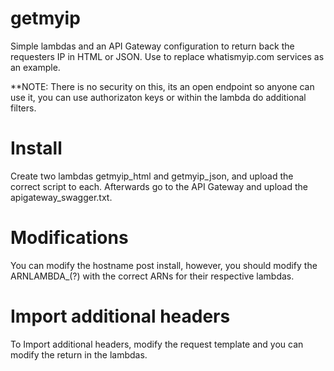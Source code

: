 # getmyip
Simple lambdas and an API Gateway configuration to return back the requesters IP in HTML or JSON. Use to replace whatismyip.com services as an example. 

**NOTE: There is no security on this, its an open endpoint so anyone can use it, you can use authorizaton keys or within the lambda do additional filters.

# Install

Create two lambdas getmyip_html and getmyip_json, and upload the correct script to each. Afterwards go to the API Gateway and upload the apigateway_swagger.txt.

# Modifications
You can modify the hostname post install, however, you should modify the ARNLAMBDA_(?) with the correct ARNs for their respective lambdas.

# Import additional headers
To Import additional headers, modify the request template and you can modify the return in the lambdas.